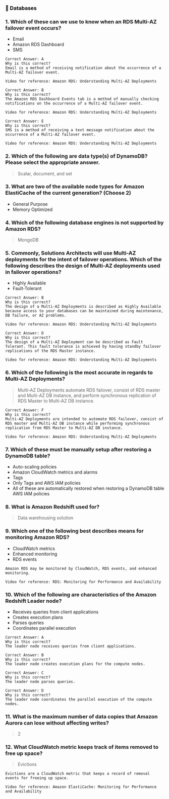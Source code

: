 ### <span style="color: black">&#x1F535; Databases

### 1. Which of these can we use to know when an RDS Multi-AZ failover event occurs?

* Email
* Amazon RDS Dashboard
* SMS

```
Correct Answer: A
Why is this correct?
Email is a method of receiving notification about the occurrence of a Multi-AZ failover event.

Video for reference: Amazon RDS: Understanding Multi-AZ Deployments

Correct Answer: B
Why is this correct?
The Amazon RDS Dashboard Events tab is a method of manually checking notifications on the occurrence of a Multi-AZ failover event.

Video for reference: Amazon RDS: Understanding Multi-AZ Deployments

Correct Answer: E
Why is this correct?
SMS is a method of receiving a text message notification about the occurrence of a Multi-AZ failover event.

Video for reference: Amazon RDS: Understanding Multi-AZ Deployments
```

### 2. Which of the following are data type(s) of DynamoDB? Please select the appropriate answer.

> Scalar, document, and set

### 3. What are two of the available node types for Amazon ElastiCache of the current generation? (Choose 2)

* General Purpose
* Memory Optimized

### 4. Which of the following database engines is not supported by Amazon RDS?

> MongoDB

### 5. Commonly, Solutions Architects will use Multi-AZ deployments for the intent of failover operations. Which of the following describes the design of Multi-AZ deployments used in failover operations?

* Highly Available
* Fault-Tolerant

```
Correct Answer: B
Why is this correct?
The design of a Multi-AZ Deployments is described as Highly Available because access to your databases can be maintained during maintenance, DB failure, or AZ problems.

Video for reference: Amazon RDS: Understanding Multi-AZ Deployments

Correct Answer: D
Why is this correct?
The design of a Multi-AZ Deployment can be described as Fault Tolerant. This fault tolerance is achieved by having standby failover replications of the RDS Master instance.

Video for reference: Amazon RDS: Understanding Multi-AZ Deployments
```
### 6. Which of the following is the most accurate in regards to Multi-AZ Deployments?

> Multi-AZ Deployments automate RDS failover, consist of RDS master and Multi-AZ DB instance, and perform synchronous replication of RDS Master to Multi-AZ DB instance.

```
Correct Answer: F
Why is this correct?
Multi-AZ Deployments are intended to automate RDS failover, consist of RDS master and Multi-AZ DB instance while performing synchronous replication from RDS Master to Multi-AZ DB instance.

Video for reference: Amazon RDS: Understanding Multi-AZ Deployments
```

### 7. Which of these must be manually setup after restoring a DynamoDB table?

* Auto-scaling policies
* Amazon CloudWatch metrics and alarms
* Tags
* Only Tags and AWS IAM policies
* All of these are automatically restored when restoring a DynamoDB table
AWS IAM policies

### 8. What is Amazon Redshift used for?

> Data warehousing solution

### 9. Which one of the following best describes means for monitoring Amazon RDS?

* CloudWatch metrics
* Enhanced monitoring
* RDS events

```
Amazon RDS may be monitored by CloudWatch, RDS events, and enhanced monitoring.

Video for reference: RDS: Monitoring for Performance and Availability

```

### 10. Which of the following are characteristics of the Amazon Redshift Leader node?

* Receives queries from client applications
* Creates execution plans
* Parses queries
* Coordinates parallel execution

```
Correct Answer: A
Why is this correct?
The leader node receives queries from client applications.

Correct Answer: B
Why is this correct?
The leader node creates execution plans for the compute nodes.

Correct Answer: C
Why is this correct?
The leader node parses queries.

Correct Answer: D
Why is this correct?
The leader node coordinates the parallel execution of the compute nodes.
```
### 11. What is the maximum number of data copies that Amazon Aurora can lose without affecting writes?

> 2

### 12. What CloudWatch metric keeps track of items removed to free up space?

> Evictions

```
Evictions are a CloudWatch metric that keeps a record of removal events for freeing up space.

Video for reference: Amazon ElastiCache: Monitoring for Performance and Availability
```
